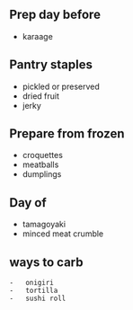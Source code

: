 

## Prep day before
-   karaage

## Pantry staples
-   pickled or preserved
-   dried fruit
-   jerky

## Prepare from frozen
-   croquettes
-   meatballs
-   dumplings

## Day of
-   tamagoyaki
-   minced meat crumble


## ways to carb
    -   onigiri
    -   tortilla
    -   sushi roll